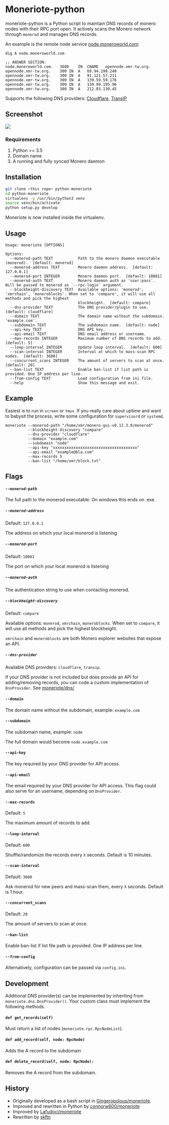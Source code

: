 # Moneriote-python

moneriote-python is a Python script to maintain DNS records of monero nodes with their RPC port open. It actively scans 
the Monero network through `monerod` and manages DNS records.

An example is the remote node service [node.moneroworld.com](https://moneroworld.com/):

```
dig A node.moneroworld.com

;; ANSWER SECTION:
node.moneroworld.com.	3600	IN	CNAME	opennode.xmr-tw.org.
opennode.xmr-tw.org.	300	IN	A	69.94.198.240
opennode.xmr-tw.org.	300	IN	A	91.121.57.211
opennode.xmr-tw.org.	300	IN	A	139.59.59.176
opennode.xmr-tw.org.	300	IN	A	139.99.195.96
opennode.xmr-tw.org.	300	IN	A	212.83.130.45
```

Supports the following DNS providers: [Cloudflare](https://www.cloudflare.com/), [TransIP](https://transip.nl)


Screenshot
----

![](https://i.imgur.com/VeKZnEX.png)

### Requirements

1. Python >= 3.5
2. Domain name
3. A running and fully synced Monero daemon

Installation
----

```bash
git clone <this repo> python-moneriote
cd python-moneriote
virtualenv -p /usr/bin/python3 venv
source venv/bin/activate
python setup.py develop
```

Moneriote is now installed inside the virtualenv. 


Usage
----

```
Usage: moneriote [OPTIONS]

Options:
  --monerod-path TEXT           Path to the monero daemon executable (monerod).  [default: monerod]
  --monerod-address TEXT        Monero daemon address.  [default: 127.0.0.1]
  --monerod-port INTEGER        Monero daemon port.  [default: 18081]
  --monerod-auth TEXT           Monero daemon auth as 'user:pass'. Will be passed to monerod as `--rpc-login` argument.
  --blockheight-discovery TEXT  Available options: 'monerod', 'xmrchain', 'moneroblocks'. When set to 'compare', it will use all methods and pick the highest
                                blockheight.  [default: compare]
  --dns-provider TEXT           The DNS provider/plugin to use.  [default: cloudflare]
  --domain TEXT                 The domain name without the subdomain. 'example.com'.
  --subdomain TEXT              The subdomain name.  [default: node]
  --api-key TEXT                DNS API key.
  --api-email TEXT              DNS email address or username.
  --max-records INTEGER         Maximum number of DNS records to add.  [default: 5]
  --loop-interval INTEGER       Update loop interval.  [default: 600]
  --scan-interval INTEGER       Interval at which to mass-scan RPC nodes.  [default: 3600]
  --concurrent_scans INTEGER    The amount of servers to scan at once.  [default: 20]
  --ban-list TEXT               Enable ban-list if list path is provided. One IP address per line.
  --from-config TEXT            Load configuration from ini file.
  --help                        Show this message and exit.
```

Example
----

Easiest is to run in `screen` or `tmux`. If you really care about uptime and 
want to babysit the process, write some configuration for `supervisord`  or `systemd`.

```
moneriote --monerod-path "/home/xmr/monero-gui-v0.12.3.0/monerod" 
          --blockheight-discovery "compare" 
          --dns-provider "cloudflare" 
          --domain "example.com" 
          --subdomain "node"
          --api-key "xxxxxxxxxxxxxxxxxxxxxxxxxxxxxxxxxxxxx" 
          --api-email "example@bla.com" 
          --max-records 5
          --ban-list "/home/xmr/block.txt"
```

Flags
----

#### `--monerod-path`

The full path to the monerod executable. On windows this ends on .exe.

##### `--monerod-address`

Default: `127.0.0.1`

The address on which your local monerod is listening

##### `--monerod-port`

Default: `18081`

The port on which your local monerod is listening

##### `--monerod-auth`

The authentication string to use when contacting monerod.

##### `--blockheight-discovery`

Default: `compare`

Available options: `monerod`, `xmrchain`, `moneroblocks`. When set to `compare`, 
it will use all methods and pick the highest blockheight.

`xmrchain` and `moneroblocks` are both Monero explorer websites that expose an API.

##### `--dns-provider`

Available DNS providers: `cloudflare`, `transip`.

If your DNS provider is not included but does provide an API for adding/removing records, 
you can code a custom implementation of `DnsProvider`. See [moneriote/dns/](tree/master/moneriote/dns/)

#### `--domain`

The domain name without the subdomain, example: `example.com`

#### `--subdomain`

The subdomain name, example: `node`

The full domain would become `node.example.com`

#### `--api-key`

The key required by your DNS provider for API access.

#### `--api-email`

The email required by your DNS provider for API access. This flag could also serve for an username, depending 
on `DnsProvider`.

#### `--max-records`

Default: `5`

The maximum amount of records to add.

#### `--loop-interval`

Default: `600`

Shuffle/randomize the records every `X` seconds. Default is 10 minutes.

#### `--scan-interval`

Default: `3600`

Ask monerod for new peers and mass-scan them, every `X` seconds. Default is 1 hour.

#### `--concurrent_scans`

Default: `20`

The amount of servers to scan at once.

#### `--ban-list`

Enable ban-list if list file path is provided. One IP address per line.

#### `--from-config`

Alternatively, configuration can be passed via `config.ini`.

Development
----

Additional DNS provider(s) can be implemented by inheriting from `moneriote.dns.DnsProvider()`. Your custom 
class must implement the following methods. 

#### `def get_records(self)`

Must return a list of nodes (`moneriote.rpc.RpcNodeList`).

#### `def add_record(self, node: RpcNode)`

Adds the A record to the subdomain

#### `def delete_record(self, node: RpcNode):`

Removes the A record from the subdomain.

## History

- Originally developed as a bash script in [Gingeropolous/moneriote](https://github.com/Gingeropolous/moneriote).
- Improved and rewritten in Python by [connorw600/moneriote](https://github.com/connorw600/moneriote/tree/opennodes-python)
- Improved by [Lafudoci/moneriote](https://github.com/Lafudoci/moneriote/tree/opennodes-python)
- Rewritten by [skftn](https://github.com/skftn)
